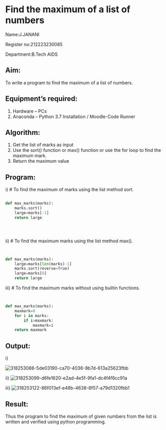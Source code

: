 # Find the maximum of a list of numbers
Name:J.JANANI

Register no:212223230085

Department:B.Tech AIDS
## Aim:
To write a program to find the maximum of a list of numbers.
## Equipment’s required:
1.	Hardware – PCs
2.	Anaconda – Python 3.7 Installation / Moodle-Code Runner
## Algorithm:
1.	Get the list of marks as input
2.	Use the sort() function or max() function or use the for loop to find the maximum mark.
3.	Return the maximum value
## Program:

i)	# To find the maximum of marks using the list method sort.
```Python

def max_marks(marks):
    marks.sort()
    large=marks[-1]
    return large





```

ii)	# To find the maximum marks using the list method max().
```Python


def max_marks(marks):
    large=marks[len(marks)-1]
    marks.sort(reverse=True)
    large=marks[0]
    return large


```

iii) # To find the maximum marks without using builtin functions.
```Python


def max_marks(marks):
    maxmark=0
    for i in marks:
        if i>maxmark:
            maxmark=i
    return maxmark


```



## Output:
i)

![318253086-5de03190-ca70-4036-8b7d-613a25623fbb](https://github.com/drgbhuvaneswari/FindMaximum/assets/146822085/320d4b6b-a746-4cef-8a32-6ec51f7fef4b)



ii)
![318253099-d6fe1620-e2ad-4e5f-9fa1-dc4f4f6cc91a](https://github.com/drgbhuvaneswari/FindMaximum/assets/146822085/a13bc750-9262-4b10-9f77-4856ef09408e)



iii)
![318253122-86f013ef-e48b-4638-8f57-a79d1320fbb1](https://github.com/drgbhuvaneswari/FindMaximum/assets/146822085/3a21e7e8-df12-4528-990c-c9710c3e3a19)







## Result:
Thus the program to find the maximum of given numbers from the list is written and verified using python programming.
